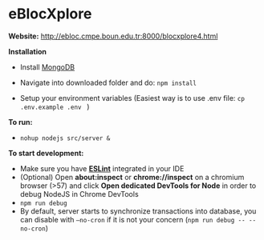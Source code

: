 # eBlocXplore

**Website:** http://ebloc.cmpe.boun.edu.tr:8000/blocxplore4.html

**Installation**

- Install [MongoDB](https://docs.mongodb.com/manual/installation/)


- Navigate into downloaded folder and do: `npm install` 


- Setup your environment variables (Easiest way is to use .env file: `cp .env.example .env ` )

**To run:**

- `nohup nodejs src/server &`

**To start development:**

- Make sure you have __[ESLint](https://eslint.org/)__ integrated in your IDE
- (Optional) Open __about:inspect__ or __chrome://inspect__ on a chromium browser (>57) and click __Open dedicated DevTools for Node__ in order to debug NodeJS in Chrome DevTools
- `npm run debug`
- By default, server starts to synchronize transactions into database, you can disable with `—no-cron` if it is not your concern (`npm run debug -- --no-cron`)